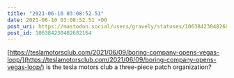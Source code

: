 ```yaml
---
title: "2021-06-10 03:08:52.51"
date: 2021-06-10 03:08:52.51 +00
post_uri: https://mastodon.social/users/gravely/statuses/106384230482682164
post_id: 106384230482682164
---
```

[https://teslamotorsclub.com/2021/06/09/boring-company-opens-vegas-loop/](https://teslamotorsclub.com/2021/06/09/boring-company-opens-vegas-loop/) is the tesla motors club a three-piece patch organization?


